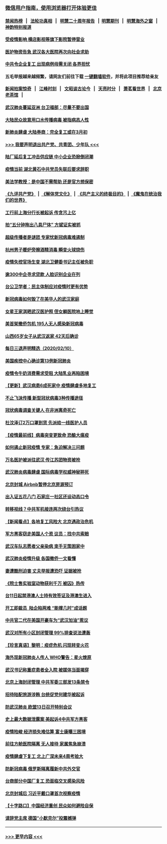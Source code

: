 ### [微信用户指南，使用浏览器打开体验更佳](https://github.com/gfw-breaker/banned-news1/blob/master/indexes/wechat-guide.md?t=0)
#### [禁闻热榜](热点新闻.md?t=0)  &nbsp;&nbsp;|&nbsp;&nbsp; [法轮功真相](https://github.com/gfw-breaker/truth/blob/master/README.md?t=0) &nbsp;&nbsp;|&nbsp;&nbsp; [明慧二十周年报告](https://github.com/gfw-breaker/mh-reports/blob/master/README.md?t=0) &nbsp;&nbsp;|&nbsp;&nbsp;[明慧期刊](https://github.com/gfw-breaker/mh-qikan) &nbsp;&nbsp;|&nbsp;&nbsp; [明慧海外之窗](https://github.com/gfw-breaker/mh-news/blob/master/README.md?t=0) &nbsp;&nbsp;|&nbsp;&nbsp; [神韵特别报道](https://github.com/gfw-breaker/mh-news/blob/master/shenyun.md?t=0)
#### [受疫情影响 横店影视等旗下影院暂停营业](../pages/nsc413/n11860921.md?t=02111944) 
#### [医护物资告急 武汉各大医院再次向社会求助](../pages/nsc413/n11860729.md?t=02111944) 
#### [中共令企业复工 出现病例毋需关闭 各界担忧](../pages/nsc413/n11860563.md?t=02111944) 
#### 五毛举报越来越频繁，请网友们前往下载 [一键翻墙软件](https://github.com/gfw-breaker/ssr-accounts)，并将此项目推荐给亲友
#### [新闻拍案惊奇](https://github.com/gfw-breaker/banned-news1/blob/master/pages/link4.md) &nbsp;&nbsp;|&nbsp;&nbsp; [江峰时刻](https://github.com/gfw-breaker/banned-news1/blob/master/pages/link4.md) &nbsp;&nbsp;|&nbsp;&nbsp; [文昭谈古论今](https://github.com/gfw-breaker/banned-news1/blob/master/pages/link4.md) &nbsp;&nbsp;|&nbsp;&nbsp; [天亮时分](https://github.com/gfw-breaker/banned-news1/blob/master/pages/link4.md) &nbsp;&nbsp;|&nbsp;&nbsp; [萧茗看世界](https://github.com/gfw-breaker/banned-news1/blob/master/pages/link4.md) &nbsp;&nbsp;|&nbsp;&nbsp; [北京老茶馆](https://github.com/gfw-breaker/banned-news1/blob/master/pages/link4.md) &nbsp;&nbsp;|&nbsp;&nbsp; 
#### [武汉肺炎蔓延亚洲 台卫福部：尽量不要出国](../pages/nsc413/n11860586.md?t=02111944) 
#### [大陆民众故意用口水传播病毒 被指病态人性](../pages/nsc413/n11860618.md?t=02111944) 
#### [新肺炎肆虐 大陆券商：完全复工或在3月初](../pages/nsc413/n11860445.md?t=02111944) 
#### [>>> 我要声明退出共产党、共青团、少年队 <<<](https://github.com/begood0513/goodnews/blob/master/quit/letter.md) 
#### [陆厂延后复工冲击供应链 中小企业恐掀倒闭潮](../pages/nsc413/n11859772.md?t=02111944) 
#### [疫情当前 湖北黄石中共党员失联后要求辞职](../pages/nsc413/n11860118.md?t=02111944) 
#### [美法学教授：是中国不需帮助 还是官方想保密](../pages/nsc413/n11859492.md?t=02111944) 
#### [《九评共产党》](https://github.com/begood0513/9ping.md/blob/master/README.md) &nbsp;|&nbsp; [《解体党文化》](../../../../jtdwh.md/blob/master/README.md)  &nbsp;|&nbsp; [《共产主义的终极目的》](../../../../gczydzjmd.md/blob/master/README.md) &nbsp;|&nbsp; [《魔鬼在统治我们的世界》](../../../../mgztzwmdsj.md/blob/master/README.md) 
#### [工行前上海分行长被起诉 传贪污上亿](../pages/nsc413/n11860139.md?t=02111944) 
#### [拍“五分钟拖出八具尸体” 方斌证实被抓](../pages/nsc413/n11860090.md?t=02111944) 
#### [超级传播者是谜团 专家忧新冠病毒难遏制](../pages/nsc413/n11859686.md?t=02111944) 
#### [杭州男子暖炉旁擦酒精消毒 瞬变火球烧伤](../pages/nsc413/n11860071.md?t=02111944) 
#### [疫情失控官场生变 湖北卫健委书记主任被免职](../pages/nsc413/n11859848.md?t=02111944) 
#### [逾300中企寻求贷款 人脸识别企业在列](../pages/nsc413/n11860100.md?t=02111944) 
#### [台公卫学者：民主体制应对疫情时更有优势](../pages/nsc413/n11860023.md?t=02111944) 
#### [新冠病毒如何毁了在美华人的武汉家庭](../pages/nsc413/n11859524.md?t=02111944) 
#### [女星王家淇晒武汉医护照 侄女躺医院地上睡觉](../pages/nsc413/n11859756.md?t=02111944) 
#### [美首架撤侨包机 195人无人感染新冠病毒](../pages/nsc413/n11859908.md?t=02111944) 
#### [山西65岁女子从武汉返家 42天后确诊](../pages/nsc413/n11859912.md?t=02111944) 
#### [每日三退声明精选（2020/02/10）](../pages/nsc413/n11860031.md?t=02111944) 
#### [美国疾控中心确诊第13例新冠肺炎](../pages/nsc413/n11859966.md?t=02111944) 
#### [疫情令牛奶消费需求受阻 大陆乳业再陷困境](../pages/nsc413/n11859859.md?t=02111944) 
#### [【更新】武汉病患6成死家中 疫情肆虐多地复工](../pages/nsc413/n11801312.md?t=02111944) 
#### [不止飞沫传播 新型冠状病毒3种传播途径](../pages/nsc413/n11859060.md?t=02111944) 
#### [冠状病毒调查关键人 在非洲离奇死亡](../pages/nsc413/n11859798.md?t=02111944) 
#### [杜汶泽订2万口罩到货 先派给一线医护人员](../pages/nsc413/n11859214.md?t=02111944) 
#### [【疫情最前线】病毒突变更致命 恐酿大瘟疫](../pages/nsc413/n11859604.md?t=02111944) 
#### [如何遏止新冠疫情 专家：急迫解决三问题](../pages/nsc413/n11859685.md?t=02111944) 
#### [万名医护被派往武汉 传江苏团物资被抢](../pages/nsc413/n11859585.md?t=02111944) 
#### [武汉肺炎病毒肆虐 国际病毒学权威神秘猝死](../pages/nsc413/n11833010.md?t=02111944) 
#### [北京封城 Airbnb暂停北京房源预订](../pages/nsc413/n11859659.md?t=02111944) 
#### [出入证五花八门 石家庄一社区还设动态口令](../pages/nsc413/n11859510.md?t=02111944) 
#### [转移视线？中共军机接连两次绕台引热议](../pages/nsc413/n11859346.md?t=02111944) 
#### [【新闻看点】各地复工风险大 北京遇政治危机](../pages/nsc413/n11859164.md?t=02111944) 
#### [军方黑客窃走美国人个资 议员：找中共索赔](../pages/nsc413/n11859371.md?t=02111944) 
#### [武汉车队志愿者父亲染病 束手无策困家中](../pages/nsc413/n11859117.md?t=02111944) 
#### [武汉肺炎疫情升级 各国撤侨一文看懂](../pages/nsc413/n11859313.md?t=02111944) 
#### [妻遭酷刑迫害 丈夫举报遭恐吓 证据被抢](../pages/nsc413/n11858478.md?t=02111944) 
#### [《院士售实验室动物获利千万 被囚》热传](../pages/nsc413/n11859316.md?t=02111944) 
#### [台11日起禁港澳人士持有效签证及港澳生进入](../pages/nsc413/n11858423.md?t=02111944) 
#### [开工即裁员  陆企陷两难 “能撑几时”成话题](../pages/nsc413/n11859127.md?t=02111944) 
#### [中共官二代在美国开豪车为“武汉加油”惹议](../pages/nsc413/n11859039.md?t=02111944) 
#### [武汉对所有小区封闭管理 99%排查说法遭轰](../pages/nsc413/n11859264.md?t=02111944) 
#### [【珍言真语】黎明：疫症危机 闪现转变火花](../pages/nsc413/n11859199.md?t=02111944) 
#### [海外现新冠肺炎人传人 WHO警告：星火燎原](../pages/nsc413/n11859252.md?t=02111944) 
#### [武汉书记称重症患者全入院 被媒体当面揭穿](../pages/nsc413/n11859218.md?t=02111944) 
#### [北京上海封闭管理 中共军委三部发13条禁令](../pages/nsc413/n11859098.md?t=02111944) 
#### [招待陆配旅游涉贿 台统促党何建华被起诉](../pages/nsc413/n11858696.md?t=02111944) 
#### [防武汉肺炎 欧盟13日召开特别会议](../pages/nsc413/n11859088.md?t=02111944) 
#### [史上最大数据泄露案 美起诉4中共军方黑客](../pages/nsc413/n11859115.md?t=02111944) 
#### [疫情险峻 经济损失难估算 富士康曝三困境](../pages/nsc413/n11859120.md?t=02111944) 
#### [前往方舱医院隔离 无人接待 家属焦急崩溃](../pages/nsc413/n11859068.md?t=02111944) 
#### [疫情肆虐下复工 北上广深未来4周考验大](../pages/nsc413/n11859066.md?t=02111944) 
#### [防新冠病毒 俄罗斯隔离履新中共外交官](../pages/nsc413/n11859079.md?t=02111944) 
#### [台商部分中国厂复工 恐面临交叉感染风险](../pages/nsc413/n11858646.md?t=02111944) 
#### [北京封城后 习近平戴口罩首次视察疫情](../pages/nsc413/n11858828.md?t=02111944) 
#### [【十字路口】中国经济重创 民众如何避险自保](../pages/nsc413/n11857098.md?t=02111944) 
#### [请辞党主席 德国“小默克尔”投震撼弹](../pages/nsc413/n11858583.md?t=02111944) 

----
#### [ >>> 更早内容 <<< ](../indexes/nsc413-earlier.md)
